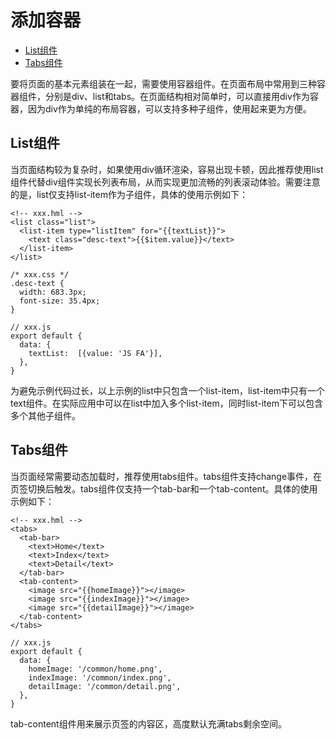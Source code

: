 # 添加容器<a name="ZH-CN_TOPIC_0000001062990841"></a>

-   [List组件](#section1875054932714)
-   [Tabs组件](#section91861363535)

要将页面的基本元素组装在一起，需要使用容器组件。在页面布局中常用到三种容器组件，分别是div、list和tabs。在页面结构相对简单时，可以直接用div作为容器，因为div作为单纯的布局容器，可以支持多种子组件，使用起来更为方便。

## List组件<a name="section1875054932714"></a>

当页面结构较为复杂时，如果使用div循环渲染，容易出现卡顿，因此推荐使用list组件代替div组件实现长列表布局，从而实现更加流畅的列表滚动体验。需要注意的是，list仅支持list-item作为子组件，具体的使用示例如下：

```
<!-- xxx.hml -->
<list class="list">
  <list-item type="listItem" for="{{textList}}">
    <text class="desc-text">{{$item.value}}</text>
  </list-item>
</list>
```

```
/* xxx.css */
.desc-text {
  width: 683.3px;
  font-size: 35.4px;
}
```

```
// xxx.js
export default {
  data: {
    textList:  [{value: 'JS FA'}],
  },
}
```

为避免示例代码过长，以上示例的list中只包含一个list-item，list-item中只有一个text组件。在实际应用中可以在list中加入多个list-item，同时list-item下可以包含多个其他子组件。

## Tabs组件<a name="section91861363535"></a>

当页面经常需要动态加载时，推荐使用tabs组件。tabs组件支持change事件，在页签切换后触发。tabs组件仅支持一个tab-bar和一个tab-content。具体的使用示例如下：

```
<!-- xxx.hml -->
<tabs>
  <tab-bar>
    <text>Home</text>
    <text>Index</text>
    <text>Detail</text>
  </tab-bar>
  <tab-content>
    <image src="{{homeImage}}"></image>
    <image src="{{indexImage}}"></image>
    <image src="{{detailImage}}"></image>
  </tab-content>
</tabs>
```

```
// xxx.js
export default {
  data: {
    homeImage: '/common/home.png',
    indexImage: '/common/index.png',
    detailImage: '/common/detail.png',
  },
}
```

tab-content组件用来展示页签的内容区，高度默认充满tabs剩余空间。

